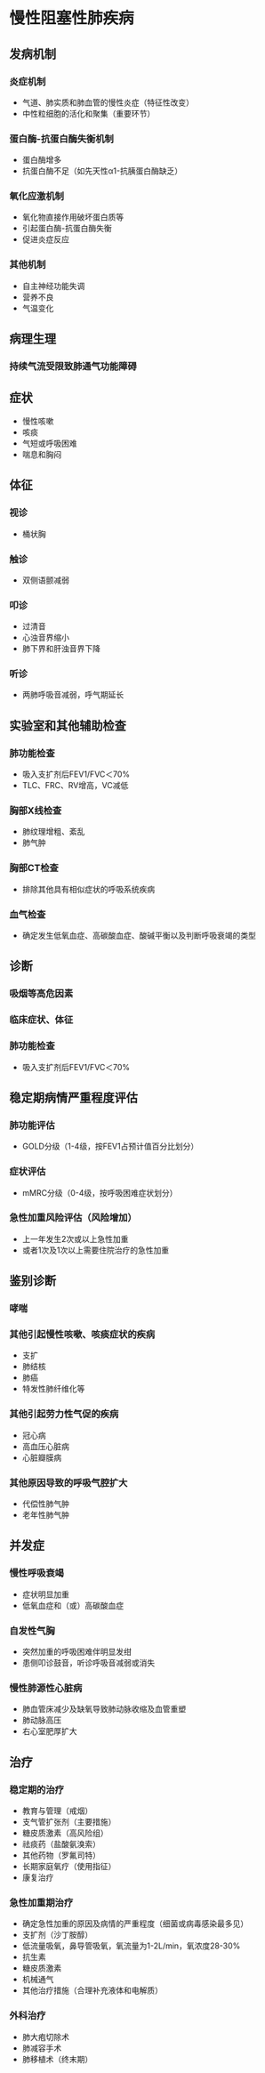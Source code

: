 # 慢性阻塞性肺疾病
## 发病机制
### 炎症机制
- 气道、肺实质和肺血管的慢性炎症（特征性改变）
- 中性粒细胞的活化和聚集（重要环节）
### 蛋白酶-抗蛋白酶失衡机制
- 蛋白酶增多
- 抗蛋白酶不足（如先天性α1-抗胰蛋白酶缺乏）
### 氧化应激机制
- 氧化物直接作用破坏蛋白质等
- 引起蛋白酶-抗蛋白酶失衡
- 促进炎症反应
### 其他机制
- 自主神经功能失调
- 营养不良
- 气温变化
## 病理生理
### 持续气流受限致肺通气功能障碍
## 症状
- 慢性咳嗽
- 咳痰
- 气短或呼吸困难
- 喘息和胸闷
## 体征
### 视诊
- 桶状胸
### 触诊
- 双侧语颤减弱
### 叩诊
- 过清音
- 心浊音界缩小
- 肺下界和肝浊音界下降
### 听诊
- 两肺呼吸音减弱，呼气期延长
## 实验室和其他辅助检查
### 肺功能检查
- 吸入支扩剂后FEV1/FVC＜70%
- TLC、FRC、RV增高，VC减低
### 胸部X线检查
- 肺纹理增粗、紊乱
- 肺气肿
### 胸部CT检查
- 排除其他具有相似症状的呼吸系统疾病
### 血气检查
- 确定发生低氧血症、高碳酸血症、酸碱平衡以及判断呼吸衰竭的类型
## 诊断
### 吸烟等高危因素
### 临床症状、体征
### 肺功能检查
- 吸入支扩剂后FEV1/FVC＜70%
## 稳定期病情严重程度评估
### 肺功能评估
- GOLD分级（1-4级，按FEV1占预计值百分比划分）
### 症状评估
- mMRC分级（0-4级，按呼吸困难症状划分）
### 急性加重风险评估（风险增加）
- 上一年发生2次或以上急性加重
- 或者1次及1次以上需要住院治疗的急性加重
## 鉴别诊断
### 哮喘
### 其他引起慢性咳嗽、咳痰症状的疾病
- 支扩
- 肺结核
- 肺癌
- 特发性肺纤维化等
### 其他引起劳力性气促的疾病
- 冠心病
- 高血压心脏病
- 心脏瓣膜病
### 其他原因导致的呼吸气腔扩大
- 代偿性肺气肿
- 老年性肺气肿
## 并发症
### 慢性呼吸衰竭
- 症状明显加重
- 低氧血症和（或）高碳酸血症
### 自发性气胸
- 突然加重的呼吸困难伴明显发绀
- 患侧叩诊鼓音，听诊呼吸音减弱或消失
### 慢性肺源性心脏病
- 肺血管床减少及缺氧导致肺动脉收缩及血管重塑
- 肺动脉高压
- 右心室肥厚扩大
##  治疗
### 稳定期的治疗
- 教育与管理（戒烟）
- 支气管扩张剂（主要措施）
- 糖皮质激素（高风险组）
- 祛痰药（盐酸氨溴索）
- 其他药物（罗氟司特）
- 长期家庭氧疗（使用指征）
- 康复治疗
### 急性加重期治疗
- 确定急性加重的原因及病情的严重程度（细菌或病毒感染最多见）
- 支扩剂（沙丁胺醇）
- 低流量吸氧，鼻导管吸氧，氧流量为1-2L/min，氧浓度28-30%
- 抗生素
- 糖皮质激素
- 机械通气
- 其他治疗措施（合理补充液体和电解质）
### 外科治疗
- 肺大疱切除术
- 肺减容手术
- 肺移植术（终末期）






